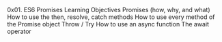 0x01. ES6 Promises
Learning Objectives
Promises (how, why, and what)
How to use the then, resolve, catch methods
How to use every method of the Promise object
Throw / Try
How to use an async function
The await operator

